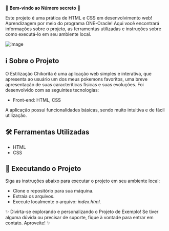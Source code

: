 🎉 **Bem-vindo ao Número secreto** 🚀

Este projeto é uma prática de HTML e CSS em desenvolvimento web! Aprendizagem por meio do programa ONE-Oracle! Aqui você encontrará informações sobre o projeto, as ferramentas utilizadas e instruções sobre como executá-lo em seu ambiente local.

![image](https://github.com/sabugueiroalado/estilizacao-chikorita/assets/128103445/b4162ed5-4d34-4a02-93dd-53482d280374)



## ℹ️ Sobre o Projeto

O Estilização Chikorita é uma aplicação web simples e interativa, que apresenta ao usuário um dos meus pokemons favoritos, uma breve apresentação de suas caracteríticas físicas e suas evoluções.  Foi desenvolvido com as seguintes tecnologias:

- Front-end: HTML, CSS

A aplicação possui funcionalidades básicas, sendo muito intuitiva e de fácil utilização.

## 🛠️ Ferramentas Utilizadas

- HTML
- CSS

## 🚀 Executando o Projeto

Siga as instruções abaixo para executar o projeto em seu ambiente local:

- Clone o repositório para sua máquina.
- Extraia os arquivos.
- Execute localmente o arquivo: *index.html*.

✨ Divirta-se explorando e personalizando o Projeto de Exemplo! Se tiver alguma dúvida ou precisar de suporte, fique à vontade para entrar em contato. Aproveite! ✨
